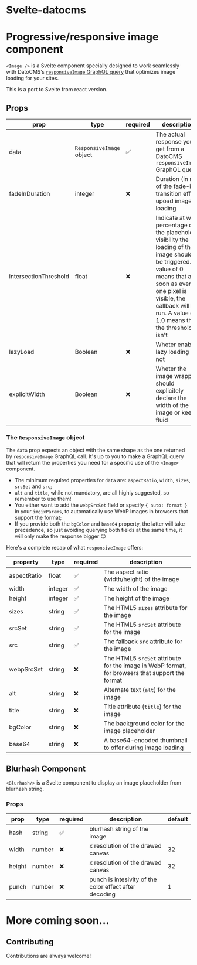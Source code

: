 # Svelte-datocms

# Progressive/responsive image component

`<Image />` is a Svelte component specially designed to work seamlessly with DatoCMS’s [`responsiveImage` GraphQL query](https://www.datocms.com/docs/content-delivery-api/uploads#responsive-images) that optimizes image loading for your sites.

This is a port to Svelte from react version.

## Props

| prop                  | type                     | required           | description                                                                                                                                                                                                                                   | default |
| --------------------- | ------------------------ | ------------------ | --------------------------------------------------------------------------------------------------------------------------------------------------------------------------------------------------------------------------------------------- | ------- |
| data                  | `ResponsiveImage` object | :white_check_mark: | The actual response you get from a DatoCMS `responsiveImage` GraphQL query.                                                                                                                                                                   |         |
| fadeInDuration        | integer                  | :x:                | Duration (in ms) of the fade-in transition effect upoad image loading                                                                                                                                                                         | 500     |
| intersectionThreshold | float                    | :x:                | Indicate at what percentage of the placeholder visibility the loading of the image should be triggered. A value of 0 means that as soon as even one pixel is visible, the callback will be run. A value of 1.0 means that the threshold isn't | 0       |
| lazyLoad              | Boolean                  | :x:                | Wheter enable lazy loading or not                                                                                                                                                                                                             | true    |
| explicitWidth         | Boolean                  | :x:                | Wheter the image wrapper should explicitely declare the width of the image or keep it fluid                                                                                                                                                   | false   |

### The `ResponsiveImage` object

The `data` prop expects an object with the same shape as the one returned by `responsiveImage` GraphQL call. It's up to you to make a GraphQL query that will return the properties you need for a specific use of the `<Image>` component.

- The minimum required properties for `data` are: `aspectRatio`, `width`, `sizes`, `srcSet` and `src`;
- `alt` and `title`, while not mandatory, are all highly suggested, so remember to use them!
- You either want to add the `webpSrcSet` field or specify `{ auto: format }` in your `imgixParams`, to automatically use WebP images in browsers that support the format;
- If you provide both the `bgColor` and `base64` property, the latter will take precedence, so just avoiding querying both fields at the same time, it will only make the response bigger :wink:

Here's a complete recap of what `responsiveImage` offers:

| property    | type    | required           | description                                                                                     |
| ----------- | ------- | ------------------ | ----------------------------------------------------------------------------------------------- |
| aspectRatio | float   | :white_check_mark: | The aspect ratio (width/height) of the image                                                    |
| width       | integer | :white_check_mark: | The width of the image                                                                          |
| height      | integer | :white_check_mark: | The height of the image                                                                         |
| sizes       | string  | :white_check_mark: | The HTML5 `sizes` attribute for the image                                                       |
| srcSet      | string  | :white_check_mark: | The HTML5 `srcSet` attribute for the image                                                      |
| src         | string  | :white_check_mark: | The fallback `src` attribute for the image                                                      |
| webpSrcSet  | string  | :x:                | The HTML5 `srcSet` attribute for the image in WebP format, for browsers that support the format |
| alt         | string  | :x:                | Alternate text (`alt`) for the image                                                            |
| title       | string  | :x:                | Title attribute (`title`) for the image                                                         |
| bgColor     | string  | :x:                | The background color for the image placeholder                                                  |
| base64      | string  | :x:                | A base64-encoded thumbnail to offer during image loading                                        |

## Blurhash Component

`<Blurhash/>` is a Svelte component to display an image placeholder from blurhash string.

### Props

| prop   | type   | required           | description                                            | default |
| ------ | ------ | ------------------ | ------------------------------------------------------ | ------- |
| hash   | string | :white_check_mark: | blurhash string of the image                           |         |
| width  | number | :x:                | x resolution of the drawed canvas                      | 32      |
| height | number | :x:                | x resolution of the drawed canvas                      | 32      |
| punch  | number | :x:                | punch is intesivity of the color effect after decoding | 1       |

# More coming soon...

## Contributing

Contributions are always welcome!
